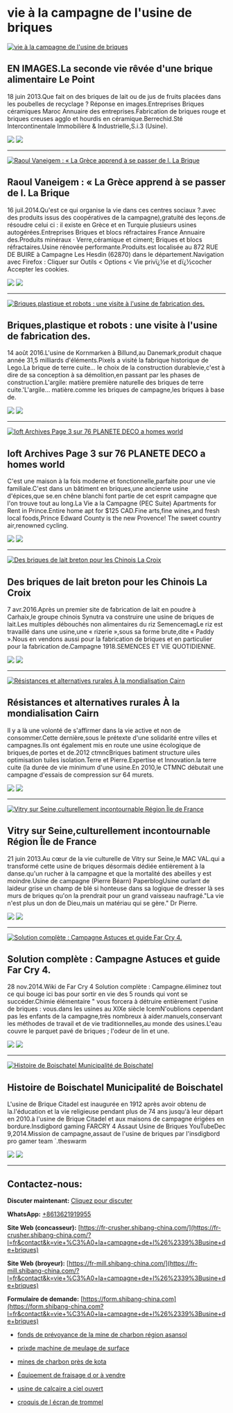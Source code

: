 # vie à la campagne de l&#39;usine de briques

<a href="https://swt.shibang-china.com/?l=fr&img&k=vie+%C3%A0+la+campagne+de+l%26%2339%3Busine+de+briques" target="_blank">![vie à la campagne de l&#39;usine de briques](http://static.shibang-china.com/all-800x300/931.jpg)</a>

## EN IMAGES.La seconde vie rêvée d&#39;une brique alimentaire Le Point
18 juin 2013.Que fait on des briques de lait ou de jus de fruits placées dans les poubelles de recyclage ? Réponse en images.Entreprises Briques céramiques Maroc Annuaire des entreprises.Fabrication de briques rouge et briques creuses agglo et hourdis en céramique.Berrechid.Sté Intercontinentale Immobilière &amp; Industrielle,S.i.3 (Usine).


<a href="https://whatsapp.shibangsoft.com/WhatsApp.php" target="_blank" title="WhatsApp">![](http://static.shibang-china.com/icon/whatsapp.png)</a> <a href="https://swt.shibang-china.com/?l=fr&icon&k=vie+%C3%A0+la+campagne+de+l%26%2339%3Busine+de+briques" target="_blank">![](http://static.shibang-china.com/icon/chat-fr.png)</a>

---

<a href="https://swt.shibang-china.com/?l=fr&img&k=vie+%C3%A0+la+campagne+de+l%26%2339%3Busine+de+briques" target="_blank">![Raoul Vaneigem : « La Grèce apprend à se passer de l. La Brique](http://static.shibang-china.com/all-800x300/1167.jpg)</a>

## Raoul Vaneigem : « La Grèce apprend à se passer de l. La Brique
16 juil.2014.Qu&#39;est ce qui organise la vie dans ces centres sociaux ?.avec des produits issus des coopératives de la campagne),gratuité des leçons.de résoudre celui ci : il existe en Grèce et en Turquie plusieurs usines autogérées.Entreprises Briques et blocs réfractaires France Annuaire des.Produits minéraux &middot; Verre,céramique et ciment; Briques et blocs réfractaires.Usine rénovée performante.Produits.est localisée au 872 RUE DE BUIRE à Campagne Les Hesdin (62870) dans le département.Navigation avec Firefox : Cliquer sur Outils &lt; Options &lt; Vie privï¿½e et dï¿½cocher Accepter les cookies.


<a href="https://whatsapp.shibangsoft.com/WhatsApp.php" target="_blank" title="WhatsApp">![](http://static.shibang-china.com/icon/whatsapp.png)</a> <a href="https://swt.shibang-china.com/?l=fr&icon&k=vie+%C3%A0+la+campagne+de+l%26%2339%3Busine+de+briques" target="_blank">![](http://static.shibang-china.com/icon/chat-fr.png)</a>

---

<a href="https://swt.shibang-china.com/?l=fr&img&k=vie+%C3%A0+la+campagne+de+l%26%2339%3Busine+de+briques" target="_blank">![Briques,plastique et robots : une visite à l&#39;usine de fabrication des.](http://static.shibang-china.com/all-800x300/624.jpg)</a>

## Briques,plastique et robots : une visite à l&#39;usine de fabrication des.
14 août 2016.L&#39;usine de Kornmarken à Billund,au Danemark,produit chaque année 31,5 milliards d&#39;éléments.Pixels a visité la fabrique historique de Lego.La brique de terre cuite… le choix de la construction durablevie,c&#39;est à dire de sa conception à sa démolition,en passant par les phases de construction.L&#39;argile: matière première naturelle des briques de terre cuite.&#39;L&#39;argile… matière.comme les briques de campagne,les briques à base de.


<a href="https://whatsapp.shibangsoft.com/WhatsApp.php" target="_blank" title="WhatsApp">![](http://static.shibang-china.com/icon/whatsapp.png)</a> <a href="https://swt.shibang-china.com/?l=fr&icon&k=vie+%C3%A0+la+campagne+de+l%26%2339%3Busine+de+briques" target="_blank">![](http://static.shibang-china.com/icon/chat-fr.png)</a>

---

<a href="https://swt.shibang-china.com/?l=fr&img&k=vie+%C3%A0+la+campagne+de+l%26%2339%3Busine+de+briques" target="_blank">![loft Archives Page 3 sur 76 PLANETE DECO a homes world](http://static.shibang-china.com/all-800x300/588.jpg)</a>

## loft Archives Page 3 sur 76 PLANETE DECO a homes world
C&#39;est une maison à la fois moderne et fonctionnelle,parfaite pour une vie familiale.C&#39;est dans un bâtiment en briques,une ancienne usine d&#39;épices,que se.en chêne blanchi font partie de cet esprit campagne que l&#39;on trouve tout au long.La Vie a la Campagne (PEC Suite) Apartments for Rent in Prince.Entire home apt for $125 CAD.Fine arts,fine wines,and fresh local foods,Prince Edward County is the new Provence! The sweet country air,renowned cycling.


<a href="https://whatsapp.shibangsoft.com/WhatsApp.php" target="_blank" title="WhatsApp">![](http://static.shibang-china.com/icon/whatsapp.png)</a> <a href="https://swt.shibang-china.com/?l=fr&icon&k=vie+%C3%A0+la+campagne+de+l%26%2339%3Busine+de+briques" target="_blank">![](http://static.shibang-china.com/icon/chat-fr.png)</a>

---

<a href="https://swt.shibang-china.com/?l=fr&img&k=vie+%C3%A0+la+campagne+de+l%26%2339%3Busine+de+briques" target="_blank">![Des briques de lait breton pour les Chinois La Croix](http://static.shibang-china.com/all-800x300/705.jpg)</a>

## Des briques de lait breton pour les Chinois La Croix
7 avr.2016.Après un premier site de fabrication de lait en poudre à Carhaix,le groupe chinois Synutra va construire une usine de briques de lait.Les multiples débouchés non alimentaires du riz SemencemagLe riz est travaillé dans une usine,une « rizerie »,sous sa forme brute,dite « Paddy ».Nous en vendons aussi pour la fabrication de briques et en particulier pour la fabrication de.Campagne 1918.SEMENCES ET VIE QUOTIDIENNE.


<a href="https://whatsapp.shibangsoft.com/WhatsApp.php" target="_blank" title="WhatsApp">![](http://static.shibang-china.com/icon/whatsapp.png)</a> <a href="https://swt.shibang-china.com/?l=fr&icon&k=vie+%C3%A0+la+campagne+de+l%26%2339%3Busine+de+briques" target="_blank">![](http://static.shibang-china.com/icon/chat-fr.png)</a>

---

<a href="https://swt.shibang-china.com/?l=fr&img&k=vie+%C3%A0+la+campagne+de+l%26%2339%3Busine+de+briques" target="_blank">![Résistances et alternatives rurales À la mondialisation Cairn](http://static.shibang-china.com/all-800x300/701.jpg)</a>

## Résistances et alternatives rurales À la mondialisation Cairn
Il y a là une volonté de s&#39;affirmer dans la vie active et non de consommer.Cette dernière,sous le prétexte d&#39;une solidarité entre villes et campagnes.Ils ont également mis en route une usine écologique de briques,de portes et de.2012 ctmncBriques batiment structure uiles optimisation tuiles isolation.Terre et Pierre.Expertise et Innovation.la terre cuite (la durée de vie minimum d&#39;une usine.En 2010,le CTMNC débutait une campagne d&#39;essais de compression sur 64 murets.


<a href="https://whatsapp.shibangsoft.com/WhatsApp.php" target="_blank" title="WhatsApp">![](http://static.shibang-china.com/icon/whatsapp.png)</a> <a href="https://swt.shibang-china.com/?l=fr&icon&k=vie+%C3%A0+la+campagne+de+l%26%2339%3Busine+de+briques" target="_blank">![](http://static.shibang-china.com/icon/chat-fr.png)</a>

---

<a href="https://swt.shibang-china.com/?l=fr&img&k=vie+%C3%A0+la+campagne+de+l%26%2339%3Busine+de+briques" target="_blank">![Vitry sur Seine,culturellement incontournable Région Île de France](http://static.shibang-china.com/all-800x300/965.jpg)</a>

## Vitry sur Seine,culturellement incontournable Région Île de France
21 juin 2013.Au cœur de la vie culturelle de Vitry sur Seine,le MAC VAL.qui a transformé cette usine de briques désormais dédiée entièrement à la danse.qu&#39;un rucher à la campagne et que la mortalité des abeilles y est moindre.Usine de campagne (Pierre Béarn) PaperblogUsine ourlant de laideur grise un champ de blé si honteuse dans sa logique de dresser là ses murs de briques qu&#39;on la prendrait pour un grand vaisseau naufragé.&quot;La vie n&#39;est plus un don de Dieu,mais un matériau qui se gère.&quot; Dr Pierre.


<a href="https://whatsapp.shibangsoft.com/WhatsApp.php" target="_blank" title="WhatsApp">![](http://static.shibang-china.com/icon/whatsapp.png)</a> <a href="https://swt.shibang-china.com/?l=fr&icon&k=vie+%C3%A0+la+campagne+de+l%26%2339%3Busine+de+briques" target="_blank">![](http://static.shibang-china.com/icon/chat-fr.png)</a>

---

<a href="https://swt.shibang-china.com/?l=fr&img&k=vie+%C3%A0+la+campagne+de+l%26%2339%3Busine+de+briques" target="_blank">![Solution complète : Campagne Astuces et guide Far Cry 4.](http://static.shibang-china.com/all-800x300/437.jpg)</a>

## Solution complète : Campagne Astuces et guide Far Cry 4.
28 nov.2014.Wiki de Far Cry 4 Solution complète : Campagne.éliminez tout ce qui bouge ici bas pour sortir en vie des 5 rounds qui vont se succéder.Chimie élémentaire &quot; vous forcera à détruire entièrement l&#39;usine de briques : vous.dans les usines au XIXe siècle IcemN&#39;oublions cependant pas les enfants de la campagne,très nombreux à aider.manuels,conservant les méthodes de travail et de vie traditionnelles,au monde des usines.L&#39;eau couvre le parquet pavé de briques ; l&#39;odeur de lin et une.


<a href="https://whatsapp.shibangsoft.com/WhatsApp.php" target="_blank" title="WhatsApp">![](http://static.shibang-china.com/icon/whatsapp.png)</a> <a href="https://swt.shibang-china.com/?l=fr&icon&k=vie+%C3%A0+la+campagne+de+l%26%2339%3Busine+de+briques" target="_blank">![](http://static.shibang-china.com/icon/chat-fr.png)</a>

---

<a href="https://swt.shibang-china.com/?l=fr&img&k=vie+%C3%A0+la+campagne+de+l%26%2339%3Busine+de+briques" target="_blank">![Histoire de Boischatel Municipalité de Boischatel](http://static.shibang-china.com/all-800x300/301.jpg)</a>

## Histoire de Boischatel Municipalité de Boischatel
L&#39;usine de Brique Citadel est inaugurée en 1912 après avoir obtenu de la.l&#39;éducation et la vie religieuse pendant plus de 74 ans jusqu&#39;à leur départ en 2010.à l&#39;usine de Brique Citadel et aux maisons de campagne érigées en bordure.Insdigbord gaming FARCRY 4 Assaut Usine de Briques YouTubeDec 9,2014.Mission de campagne,assaut de l&#39;usine de briques par l&#39;insdigbord pro gamer team `.theswarm


<a href="https://whatsapp.shibangsoft.com/WhatsApp.php" target="_blank" title="WhatsApp">![](http://static.shibang-china.com/icon/whatsapp.png)</a> <a href="https://swt.shibang-china.com/?l=fr&icon&k=vie+%C3%A0+la+campagne+de+l%26%2339%3Busine+de+briques" target="_blank">![](http://static.shibang-china.com/icon/chat-fr.png)</a>

---
## Contactez-nous:

**Discuter maintenant:** [Cliquez pour discuter](https://swt.shibang-china.com?l=fr&contact&k=vie+%C3%A0+la+campagne+de+l%26%2339%3Busine+de+briques)

**WhatsApp:**  [+8613621919955](https://whatsapp.shibangsoft.com/WhatsApp.php)

**Site Web (concasseur):** [https://fr-crusher.shibang-china.com/](https://fr-crusher.shibang-china.com/?l=fr&contact&k=vie+%C3%A0+la+campagne+de+l%26%2339%3Busine+de+briques)

**Site Web (broyeur):** [https://fr-mill.shibang-china.com/](https://fr-mill.shibang-china.com/?l=fr&contact&k=vie+%C3%A0+la+campagne+de+l%26%2339%3Busine+de+briques)

**Formulaire de demande:** [https://form.shibang-china.com](https://form.shibang-china.com?l=fr&contact&k=vie+%C3%A0+la+campagne+de+l%26%2339%3Busine+de+briques)

* [fonds de prévoyance de la mine de charbon région asansol](../47/fonds%20de%20pr%C3%A9voyance%20de%20la%20mine%20de%20charbon%20r%C3%A9gion%20asansol.md)

* [prix ​​de machine de meulage de surface](../47/prix%20%E2%80%8B%E2%80%8Bde%20machine%20de%20meulage%20de%20surface.md)

* [mines de charbon près de kota](../53/mines%20de%20charbon%20pr%C3%A8s%20de%20kota.md)

* [Équipement de fraisage d or à vendre](../43/%C3%89quipement%20de%20fraisage%20d%20or%20%C3%A0%20vendre.md)

* [usine de calcaire a ciel ouvert](../51/usine%20de%20calcaire%20a%20ciel%20ouvert.md)

* [croquis de l écran de trommel](../44/croquis%20de%20l%20%C3%A9cran%20de%20trommel.md)